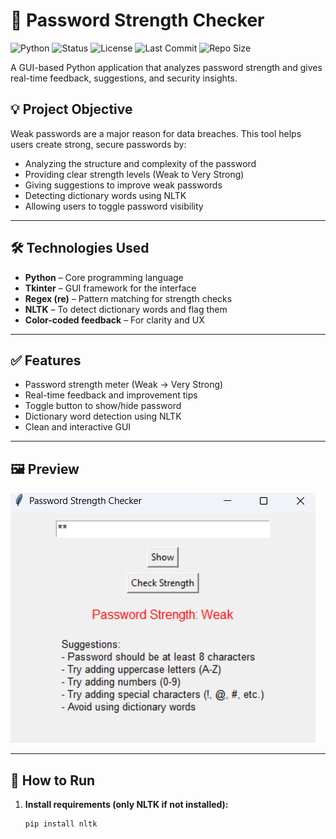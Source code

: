 # 🔐 Password Strength Checker

![Python](https://img.shields.io/badge/Python-3.11-blue)
![Status](https://img.shields.io/badge/Status-Completed-brightgreen)
![License](https://img.shields.io/badge/License-Educational-yellow)
![Last Commit](https://img.shields.io/github/last-commit/aakarshgopishetty/rise-cybersecurity-internship)
![Repo Size](https://img.shields.io/github/repo-size/aakarshgopishetty/rise-cybersecurity-internship)

A GUI-based Python application that analyzes password strength and gives real-time feedback, suggestions, and security insights.

## 💡 Project Objective

Weak passwords are a major reason for data breaches. This tool helps users create strong, secure passwords by:

- Analyzing the structure and complexity of the password
- Providing clear strength levels (Weak to Very Strong)
- Giving suggestions to improve weak passwords
- Detecting dictionary words using NLTK
- Allowing users to toggle password visibility

---

## 🛠️ Technologies Used

- **Python** – Core programming language
- **Tkinter** – GUI framework for the interface
- **Regex (re)** – Pattern matching for strength checks
- **NLTK** – To detect dictionary words and flag them
- **Color-coded feedback** – For clarity and UX

---

## ✅ Features

- Password strength meter (Weak → Very Strong)
- Real-time feedback and improvement tips
- Toggle button to show/hide password
- Dictionary word detection using NLTK
- Clean and interactive GUI

---

## 🖼️ Preview

![Screenshot](screenshot.png)

---

## 🚀 How to Run

1. **Install requirements (only NLTK if not installed):**

   ```bash
   pip install nltk
